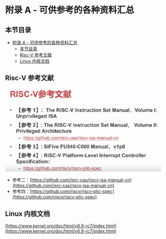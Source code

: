 # 附录 A - 可供参考的各种资料汇总

## 本节目录

- [附录 A - 可供参考的各种资料汇总](#附录-a---可供参考的各种资料汇总)
  - [本节目录](#本节目录)
  - [Risc-V 参考文献](#risc-v-参考文献)
  - [Linux 内核文档](#linux-内核文档)

## Risc-V 参考文献

![Risc-V参考文献](./resource/RV参考文献.png)

- 参考二：[https://github.com/isrc-cas/riscv-isa-manual-cn](https://github.com/isrc-cas/riscv-isa-manual-cn)
- 参考四：[https://github.com/riscv/riscv-plic-spec](https://github.com/riscv/riscv-plic-spec)

## Linux 内核文档

[https://www.kernel.org/doc/html/v6.9-rc7/index.html](https://www.kernel.org/doc/html/v6.9-rc7/index.html)
